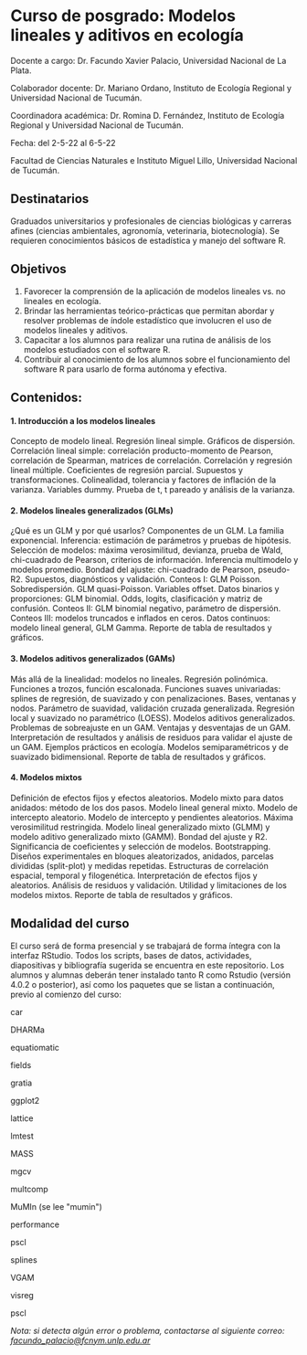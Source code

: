 # Curso de posgrado: Modelos lineales y aditivos en ecología

Docente a cargo: Dr. Facundo Xavier Palacio, Universidad Nacional de La Plata.

Colaborador docente:  Dr. Mariano Ordano, Instituto de Ecología Regional y Universidad Nacional de Tucumán.

Coordinadora académica: Dr. Romina D. Fernández, Instituto de Ecología Regional y Universidad Nacional de Tucumán.

Fecha: del 2-5-22 al 6-5-22

Facultad de Ciencias Naturales e Instituto Miguel Lillo, Universidad Nacional de Tucumán.


## Destinatarios
Graduados universitarios y profesionales de ciencias biológicas y carreras afines (ciencias ambientales, agronomía, veterinaria, biotecnología). Se requieren conocimientos básicos de estadística y manejo del software R.

## Objetivos
1. Favorecer la comprensión de la aplicación de modelos lineales vs. no lineales en ecología.
2. Brindar las herramientas teórico-prácticas que permitan abordar y resolver problemas de índole estadístico que involucren el uso de modelos lineales y aditivos.
3. Capacitar a los alumnos para realizar una rutina de análisis de los modelos estudiados con el software R.
4. Contribuir al conocimiento de los alumnos sobre el funcionamiento del software R para usarlo de forma autónoma y efectiva.

## Contenidos:

#### 1. Introducción a los modelos lineales

Concepto de modelo lineal. Regresión lineal simple. Gráficos de dispersión. Correlación lineal simple: correlación producto-momento de Pearson, correlación de Spearman, matrices de correlación. Correlación y regresión lineal múltiple. Coeficientes de regresión parcial. Supuestos y transformaciones. Colinealidad, tolerancia y factores de inflación de la varianza. Variables dummy. Prueba de t, t pareado y análisis de la varianza.

#### 2. Modelos lineales generalizados (GLMs)

¿Qué es un GLM y por qué usarlos? Componentes de un GLM. La familia exponencial. Inferencia: estimación de parámetros y pruebas de hipótesis. Selección de modelos: máxima verosimilitud, devianza, prueba de Wald, chi-cuadrado de Pearson, criterios de información. Inferencia multimodelo y modelos promedio. Bondad del ajuste: chi-cuadrado de Pearson, pseudo-R2. Supuestos, diagnósticos y validación. Conteos I: GLM Poisson. Sobredispersión. GLM quasi-Poisson. Variables offset. Datos binarios y proporciones: GLM binomial. Odds, logits, clasificación y matriz de confusión. Conteos II: GLM binomial negativo, parámetro de dispersión. Conteos III: modelos truncados e inflados en ceros. Datos continuos: modelo lineal general, GLM Gamma. Reporte de tabla de resultados y gráficos.

#### 3. Modelos aditivos generalizados (GAMs)

Más allá de la linealidad: modelos no lineales. Regresión polinómica. Funciones a trozos, función escalonada. Funciones suaves univariadas: splines de regresión, de suavizado y con penalizaciones. Bases, ventanas y nodos. Parámetro de suavidad, validación cruzada generalizada. Regresión local y suavizado no paramétrico (LOESS). Modelos aditivos generalizados. Problemas de sobreajuste en un GAM. Ventajas y desventajas de un GAM. Interpretación de resultados y análisis de residuos para validar el ajuste de un GAM. Ejemplos prácticos en ecología. Modelos semiparamétricos y de suavizado bidimensional. Reporte de tabla de resultados y gráficos.

#### 4. Modelos mixtos

Definición de efectos fijos y efectos aleatorios. Modelo mixto para datos anidados: método de los dos pasos. Modelo lineal general mixto. Modelo de intercepto aleatorio. Modelo de intercepto y pendientes aleatorios. Máxima verosimilitud restringida. Modelo lineal generalizado mixto (GLMM) y modelo aditivo generalizado mixto (GAMM). Bondad del ajuste y R2. Significancia de coeficientes y selección de modelos. Bootstrapping. Diseños experimentales en bloques aleatorizados, anidados, parcelas divididas (split-plot) y medidas repetidas. Estructuras de correlación espacial, temporal y filogenética. Interpretación de efectos fijos y aleatorios. Análisis de residuos y validación. Utilidad y limitaciones de los modelos mixtos. Reporte de tabla de resultados y gráficos.

## Modalidad del curso

El curso será de forma presencial y se trabajará de forma íntegra con la interfaz RStudio. Todos los scripts, bases de datos, actividades, diapositivas y bibliografía sugerida se encuentra en este repositorio. Los alumnos y alumnas deberán tener instalado tanto R como Rstudio (versión 4.0.2 o posterior), así como los paquetes que se listan a continuación, previo al comienzo del curso:

car

DHARMa

equatiomatic

fields

gratia

ggplot2

lattice

lmtest

MASS

mgcv

multcomp

MuMIn (se lee "mumin")

performance

pscl

splines

VGAM

visreg

pscl

*Nota: si detecta algún error o problema, contactarse al siguiente correo: facundo_palacio@fcnym.unlp.edu.ar*
